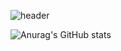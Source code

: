![header](https://capsule-render.vercel.app/api?type=waving&color=002c5f&height=150&animation=fadeIn&section=header&text=JitHub&fontColor=E5EDF2&fontSize=30&fontAlign=80&animation=blinking)

![Anurag's GitHub stats](https://github-readme-stats.vercel.app/api?username=JitHoon&theme=github_dark&show_icons=true)
